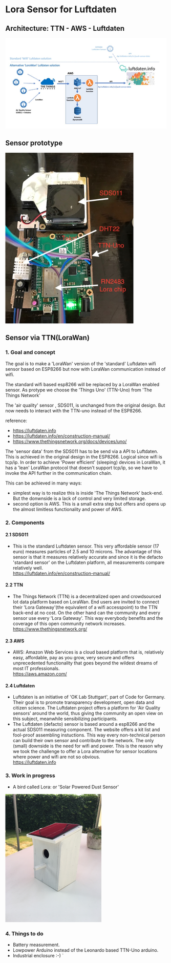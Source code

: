 # Lora Sensor for Luftdaten 
## Architecture: TTN - AWS - Luftdaten 

<img src="images/Architecture_TTN_AWS_Luftdaten_V1.jpeg" width="800px" >

## Sensor prototype

<img src="images/Lora_Luftdaten_prototype.jpg" width="400px" >

## Sensor via TTN(LoraWan)
### 1. Goal and concept

The goal is to make a 'LoraWan' version of the 'standard' Luftdaten wifi sensor based on ESP8266 but now with LoraWan communication instead of wifi.

The standard wifi based esp8266 will be replaced by a LoraWan enabled sensor. As protype we choose the 'Things Uno' (TTN-Uno) from 'The Things Network'

The 'air quality' sensor , SDS011, is unchanged from the original design. But now needs to interact with the TTN-uno instead of the ESP8266.

reference:
  - https://luftdaten.info
  - https://luftdaten.info/en/construction-manual/
  - https://www.thethingsnetwork.org/docs/devices/uno/
  
The 'sensor data' from the SDS011 has to be send via a API to Luftdaten. This is achieved in the original design in the ESP8266. Logical since wifi is tcp/ip. In order to achieve 'Power efficient' (sleeping) devices in LoraWan, it has a 'lean' LoraWan protocol that doesn't support tcp/ip, so we have to invoke the API further in the communication chain. 

This can be achieved in many ways: 

- simplest way is to realize this is inside 'The Things Network' back-end. But the donwnside is a lack of control and very limited storage.
- second option is AWS. This is a small extra step but offers and opens up the almost limitless functionality and power of AWS.

### 2. Components

#### 2.1 SDS011
  - This is the standard Luftdaten sensor. This very affordable sensor (17 euro) measures particles of 2.5 and 10 microns. The advantage of this sensor is that it measures relatively accurate and since it is the defacto 'standard sensor' on the Luftdaten platform, all measurements compare relatively well.\
https://luftdaten.info/en/construction-manual/
  

#### 2.2 TTN
  - The Things Network (TTN) is a decentralized open and crowdsourced Iot data platform based on LoraWan. End users are invited to connect their 'Lora Gateway'(the equivalent of a wifi accesspoint) to the  TTN back-end at no cost. On the other hand can the community and every sensor use every 'Lora Gateway'. This way everybody benefits and the coverage of this open community network increases.\
https://www.thethingsnetwork.org/

#### 2.3 AWS
  - AWS: Amazon Web Services is a cloud based platform that is, relatively easy, affordable, pay as you grow, very secure and offers unprecedented functionality that goes beyond the wildest dreams of most IT professionals.\
  https://aws.amazon.com/

#### 2.4 Luftdaten
  - Luftdaten is an initiative of 'OK Lab Stuttgart', part of Code for Germany. Their goal is to promote transparency development, open data and citizen science.
  The Luftdaten project offers a platform for 'Air Quality sensors' around the world, thus giving the community an open view on this subject, meanwhile sensibilizing participants.
  - The Luftdaten (defacto) sensor is based around a esp8266 and the actual SDS011 measuring component. The website offers a kit list and fool-proof assembling instuctions. This way every non-technical person can build their own sensor and contribute to the network. The only (small) downside is the need for wifi and power. 
  This is the reason why we took the challenge to offer a Lora alternative for sensor locations where power and wifi are not so obvious.\
https://luftdaten.info

### 3. Work in progress
  - A bird called Lora:  or 'Solar Powered Dust Sensor'

  <img src="images/a_bird_called_Lora.jpg" width="300px" >

### 4. Things to do
- Battery measurement.
- Lowpower Arduino instead of the Leonardo based TTN-Uno arduino.
- Industrial enclosure :-)
`
